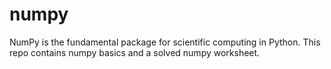 # numpy
 NumPy is the fundamental package for scientific computing in Python.  This repo contains numpy basics and a solved  numpy worksheet. 
